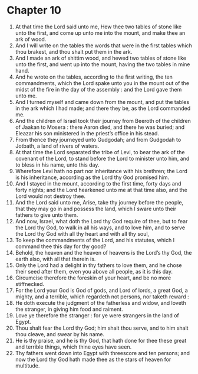 # Chapter 10

1. At that time the Lord said unto me, Hew thee two tables of stone like unto the first, and come up unto me into the mount, and make thee an ark of wood.
2. And I will write on the tables the words that were in the first tables which thou brakest, and thou shalt put them in the ark.
3. And I made an ark of shittim wood, and hewed two tables of stone like unto the first, and went up into the mount, having the two tables in mine hand.
4. And he wrote on the tables, according to the first writing, the ten commandments, which the Lord spake unto you in the mount out of the midst of the fire in the day of the assembly : and the Lord gave them unto me.
5. And I turned myself and came down from the mount, and put the tables in the ark which I had made; and there they be, as the Lord commanded me.
6. And the children of Israel took their journey from Beeroth of the children of Jaakan to Mosera : there Aaron died, and there he was buried; and Eleazar his son ministered in the priest’s office in his stead.
7. From thence they journeyed unto Gudgodah; and from Gudgodah to Jotbath, a land of rivers of waters.
8. At that time the Lord separated the tribe of Levi, to bear the ark of the covenant of the Lord, to stand before the Lord to minister unto him, and to bless in his name, unto this day.
9. Wherefore Levi hath no part nor inheritance with his brethren; the Lord is his inheritance, according as the Lord thy God promised him.
10. And I stayed in the mount, according to the first time, forty days and forty nights; and the Lord hearkened unto me at that time also, and the Lord would not destroy thee.
11. And the Lord said unto me, Arise, take thy journey before the people, that they may go in and possess the land, which I sware unto their fathers to give unto them.
12. And now, Israel, what doth the Lord thy God require of thee, but to fear the Lord thy God, to walk in all his ways, and to love him, and to serve the Lord thy God with all thy heart and with all thy soul,
13. To keep the commandments of the Lord, and his statutes, which I command thee this day for thy good?
14. Behold, the heaven and the heaven of heavens is the Lord’s thy God, the earth also, with all that therein is.
15. Only the Lord had a delight in thy fathers to love them, and he chose their seed after them, even you above all people, as it is this day.
16. Circumcise therefore the foreskin of your heart, and be no more stiffnecked.
17. For the Lord your God is God of gods, and Lord of lords, a great God, a mighty, and a terrible, which regardeth not persons, nor taketh reward :
18. He doth execute the judgment of the fatherless and widow, and loveth the stranger, in giving him food and raiment.
19. Love ye therefore the stranger : for ye were strangers in the land of Egypt.
20. Thou shalt fear the Lord thy God; him shalt thou serve, and to him shalt thou cleave, and swear by his name.
21. He is thy praise, and he is thy God, that hath done for thee these great and terrible things, which thine eyes have seen.
22. Thy fathers went down into Egypt with threescore and ten persons; and now the Lord thy God hath made thee as the stars of heaven for multitude.


